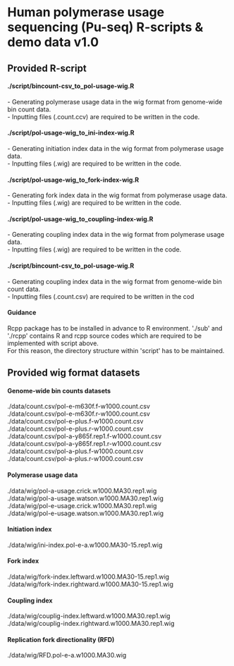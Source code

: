 # Human polymerase usage sequencing (Pu-seq) R-scripts & demo data  v1.0

## Provided R-script
#### ./script/bincount-csv_to_pol-usage-wig.R
\- Generating polymerase usage data in the wig format from genome-wide bin count data.  
\- Inputting files (.count.ccv) are required to be written in the code.  

#### ./script/pol-usage-wig_to_ini-index-wig.R
\- Generating initiation index data in the wig format from polymerase usage data.  
\- Inputting files (.wig) are required to be written in the code.  

#### ./script/pol-usage-wig_to_fork-index-wig.R
\- Generating fork index data in the wig format from polymerase usage data.  
\- Inputting files (.wig) are required to be written in the code.  

#### ./script/pol-usage-wig_to_coupling-index-wig.R
\- Generating coupling index data in the wig format from polymerase usage data.  
\- Inputting files (.wig) are required to be written in the code.  

#### ./script/bincount-csv_to_pol-usage-wig.R
\- Generating coupling index data in the wig format from genome-wide bin count data.  
\- Inputting files (.count.csv) are required to be written in the cod  

#### Guidance
Rcpp package has to be installed in advance to R environment.
'./sub' and './rcpp' contains R and rcpp source codes which are required to be implemented with script above.  
For this reason, the directory structure within 'script' has to be maintained.




## Provided wig format datasets
#### Genome-wide bin counts datasets
./data/count.csv/pol-e-m630f.f-w1000.count.csv  
./data/count.csv/pol-e-m630f.r-w1000.count.csv  
./data/count.csv/pol-e-plus.f-w1000.count.csv  
./data/count.csv/pol-e-plus.r-w1000.count.csv  
./data/count.csv/pol-a-y865f.rep1.f-w1000.count.csv  
./data/count.csv/pol-a-y865f.rep1.r-w1000.count.csv  
./data/count.csv/pol-a-plus.f-w1000.count.csv  
./data/count.csv/pol-a-plus.r-w1000.count.csv  

#### Polymerase usage data
./data/wig/pol-a-usage.crick.w1000.MA30.rep1.wig  
./data/wig/pol-a-usage.watson.w1000.MA30.rep1.wig  
./data/wig/pol-e-usage.crick.w1000.MA30.rep1.wig  
./data/wig/pol-e-usage.watson.w1000.MA30.rep1.wig  

#### Initiation index
./data/wig/ini-index.pol-e-a.w1000.MA30-15.rep1.wig  

#### Fork index
./data/wig/fork-index.leftward.w1000.MA30-15.rep1.wig  
./data/wig/fork-index.rightward.w1000.MA30-15.rep1.wig  

#### Coupling index
./data/wig/couplig-index.leftward.w1000.MA30.rep1.wig  
./data/wig/couplig-index.rightward.w1000.MA30.rep1.wig  

#### Replication fork directionality (RFD)
./data/wig/RFD.pol-e-a.w1000.MA30.wig  
